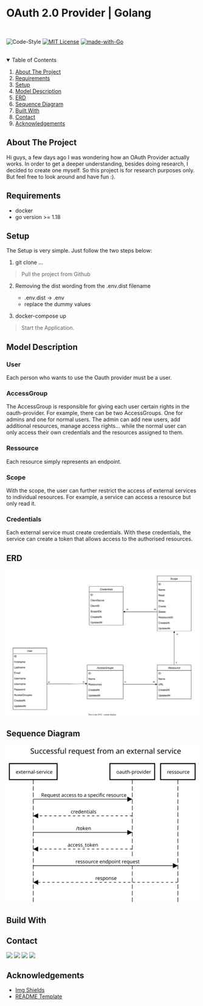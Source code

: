 <h1>OAuth 2.0 Provider | Golang</h1>  
<br>

![Code-Style][code-style]
[![MIT License][license-shield]][license-url]
[![made-with-Go][made-with-go]][golang-url]
<br><br>

<details open="open">
  <summary>Table of Contents</summary>
  <ol>
    <li>
      <a href="#about-the-project">About The Project</a>
    </li>
    <li><a href="#requirements">Requirements</a></li>
    <li><a href="#setup">Setup</a></li>
    <li><a href="#model-description">Model Description</a></li>
    <li><a href="#erd">ERD</a></li>
    <li><a href="#sequence-diagram">Sequence Diagram</a></li>
    <li><a href="#build-with">Built With</a></li>
    <li><a href="#contact">Contact</a></li>
    <li><a href="#acknowledgements">Acknowledgements</a></li>
  </ol>
</details>

## About The Project
Hi guys, a few days ago I was wondering how an OAuth Provider actually works. In order to get a deeper understanding, besides doing research, I decided to create one myself. So this project is for research purposes only. But feel free to look around and have fun :).

## Requirements
* docker
* go version >= 1.18

## Setup
The Setup is very simple. Just follow the two steps below:
1. git clone ...
> Pull the project from Github
2. Removing the dist wording from the .env.dist filename
   - .env.dist -> .env
   - replace the dummy values

2. docker-compose up
> Start the Application.

## Model Description
### User
Each person who wants to use the Oauth provider must be a user.

### AccessGroup
The AccessGroup is responsible for giving each user certain rights in the oauth-provider. For example, there can be two AccessGroups. One for admins and one for normal users. The admin can add new users, add additional resources, manage access rights... while the normal user can only access their own credentials and the resources assigned to them.

### Ressource
Each resource simply represents an endpoint.

### Scope
With the scope, the user can further restrict the access of external services to individual resources. For example, a service can access a resource but only read it.

### Credentials
Each external service must create credentials. With these credentials, the service can create a token that allows access to the authorised resources.

## ERD
![oauth-provider-erd](doc/oauth-provider-erd.svg)

## Sequence Diagram
![successfull-request-external-service](doc/sequence-diagram.svg)

## Build With

## Contact

[![][link-name]](https://steinhauer.dev) [![][link-email]](mailto:hello@steinhauer.dev) [![][link-twitter]](https://twitter.com/H3nSte1n) [![][link-medium]](https://henrysteinhauer.medium.com/)

## Acknowledgements

- [Img Shields](https://shields.io)
- [README Template](https://github.com/othneildrew/Best-README-Template/blob/master/README.md)

<!--shield-styles-->

[style-plastic]: https://img.shields.io/badge/plastic-83A603.svg?style=plastic
[style-flat]: https://img.shields.io/badge/flat-83A603.svg?style=flat
[style-flat-square]: https://img.shields.io/badge/flat_square-83A603.svg?style=flat-square
[style-for-the-badge]: https://img.shields.io/badge/for_the_badge-83A603.svg?style=for-the-badge
[style-social]: https://img.shields.io/badge/social-83A603.svg?style=social
[link-name]: https://img.shields.io/badge/Henry_Steinhauer-469C90.svg?link=https://github.com/
[link-email]: https://img.shields.io/badge/Mail-informational?style=flat&logo=Minutemailer&logoColor=white&color=469C90
[link-twitter]: https://img.shields.io/badge/Twitter-informational?style=flat&logo=Twitter&logoColor=white&color=469C90
[link-github]: https://img.shields.io/badge/Github-informational?style=flat&logo=GitHub&logoColor=white&color=469C90
[link-medium]: https://img.shields.io/badge/Medium-informational?style=flat&logo=Medium&logoColor=white&color=469C90
[logo-nuxt]: https://img.shields.io/badge/Nuxt-informational?style=flat&logo=nuxt.js&logoColor=white&color=469C90
[logo-typescript]: https://img.shields.io/badge/Typescript-informational?style=flat&logo=typescript&logoColor=white&color=469C90
[logo-express]: https://img.shields.io/badge/Express-informational?style=flat&logo=express&logoColor=white&color=469C90

<!--infos-->
[code-style]: https://github.com/H3nSte1n/go_oauth_provider/workflows/golangci-lint/badge.svg?style=flat
[license-shield]: https://img.shields.io/badge/License-MIT-yellow.svg?style=flat
[license-url]: https://github.com/H3nSte1n/go_oauth_provider/blob/master/LICENSE
[made-with-go]: https://img.shields.io/badge/Made%20with-Go-1f425f.svg?style=flat
[golang-url]: http://golang.org

